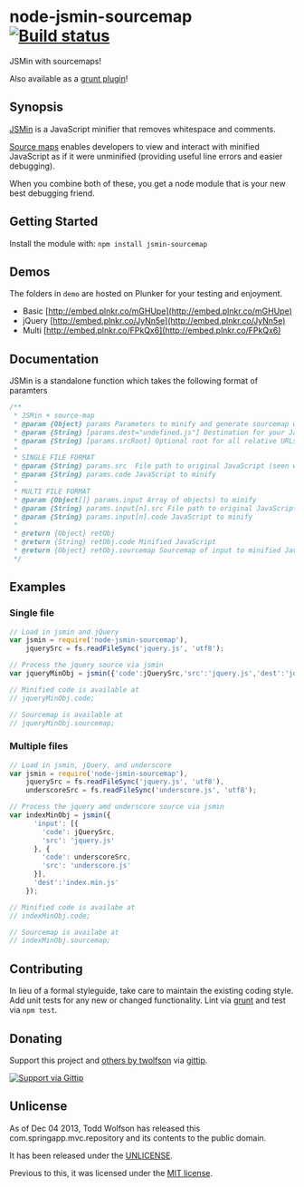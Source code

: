 # node-jsmin-sourcemap [![Build status](https://travis-ci.org/Ensighten/grunt-spritesmith.png?branch=master)](https://travis-ci.org/Ensighten/grunt-spritesmith)

JSMin with sourcemaps!

Also available as a [grunt plugin](https://github.com/twolfson/grunt-jsmin-sourcemap)!

## Synopsis
[JSMin](http://www.crockford.com/javascript/jsmin.html) is a JavaScript minifier that removes whitespace and comments.

[Source maps](http://www.html5rocks.com/en/tutorials/developertools/sourcemaps/) enables developers to view and interact with minified JavaScript as if it were unminified (providing useful line errors and easier debugging).

When you combine both of these, you get a node module that is your new best debugging friend.

## Getting Started
Install the module with: `npm install jsmin-sourcemap`

## Demos
The folders in `demo` are hosted on Plunker for your testing and enjoyment.

- Basic [http://embed.plnkr.co/mGHUpe](http://embed.plnkr.co/mGHUpe)
- jQuery [http://embed.plnkr.co/JyNn5e](http://embed.plnkr.co/JyNn5e)
- Multi [http://embed.plnkr.co/FPkQx6](http://embed.plnkr.co/FPkQx6)

## Documentation
JSMin is a standalone function which takes the following format of paramters
```js
/**
 * JSMin + source-map
 * @param {Object} params Parameters to minify and generate sourcemap with
 * @param {String} [params.dest="undefined.js"] Destination for your JavaScript (used inside of sourcemap map)
 * @param {String} [params.srcRoot] Optional root for all relative URLs
 *
 * SINGLE FILE FORMAT
 * @param {String} params.src  File path to original JavaScript (seen when an error is thrown)
 * @param {String} params.code JavaScript to minify
 *
 * MULTI FILE FORMAT
 * @param {Object[]} params.input Array of objects) to minify
 * @param {String} params.input[n].src File path to original JavaScript (seen when an error is thrown)
 * @param {String} params.input[n].code JavaScript to minify
 *
 * @return {Object} retObj
 * @return {String} retObj.code Minified JavaScript
 * @return {Object} retObj.sourcemap Sourcemap of input to minified JavaScript
 */
```

## Examples
### Single file
```js
// Load in jsmin and jQuery
var jsmin = require('node-jsmin-sourcemap'),
    jquerySrc = fs.readFileSync('jquery.js', 'utf8');

// Process the jquery source via jsmin
var jqueryMinObj = jsmin({'code':jQuerySrc,'src':'jquery.js','dest':'jquery.min.js'});

// Minified code is available at
// jqueryMinObj.code;

// Sourcemap is available at
// jqueryMinObj.sourcemap;
```

### Multiple files
```js
// Load in jsmin, jQuery, and underscore
var jsmin = require('node-jsmin-sourcemap'),
    jquerySrc = fs.readFileSync('jquery.js', 'utf8'),
    underscoreSrc = fs.readFileSync('underscore.js', 'utf8');

// Process the jquery amd underscore source via jsmin
var indexMinObj = jsmin({
      'input': [{
        'code': jQuerySrc,
        'src': 'jquery.js'
      }, {
        'code': underscoreSrc,
        'src': 'underscore.js'
      }],
      'dest':'index.min.js'
    });

// Minified code is availabe at
// indexMinObj.code;

// Sourcemap is availabe at
// indexMinObj.sourcemap;
```

## Contributing
In lieu of a formal styleguide, take care to maintain the existing coding style. Add unit tests for any new or changed functionality. Lint via [grunt](https://github.com/gruntjs/grunt) and test via `npm test`.

## Donating
Support this project and [others by twolfson][gittip] via [gittip][].

[![Support via Gittip][gittip-badge]][gittip]

[gittip-badge]: https://rawgithub.com/twolfson/gittip-badge/master/dist/gittip.png
[gittip]: https://www.gittip.com/twolfson/

## Unlicense
As of Dec 04 2013, Todd Wolfson has released this com.springapp.mvc.repository and its contents to the public domain.

It has been released under the [UNLICENSE][].

[UNLICENSE]: UNLICENSE

Previous to this, it was licensed under the [MIT license][].

[MIT license]: https://github.com/twolfson/node-jsmin-sourcemap/blob/3c92dddc788658351b87c608c5da770272f178c0/README.md#license